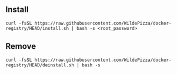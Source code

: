 Install
---------

```
curl -fsSL https://raw.githubusercontent.com/WildePizza/docker-registry/HEAD/install.sh | bash -s <root_password>
```

Remove
---------

```
curl -fsSL https://raw.githubusercontent.com/WildePizza/docker-registry/HEAD/deinstall.sh | bash -s
```
